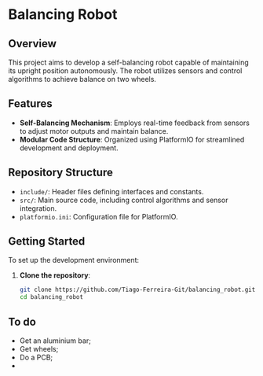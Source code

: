 # Balancing Robot

## Overview

This project aims to develop a self-balancing robot capable of maintaining its upright position autonomously. The robot utilizes sensors and control algorithms to achieve balance on two wheels.

## Features

- **Self-Balancing Mechanism**: Employs real-time feedback from sensors to adjust motor outputs and maintain balance.
- **Modular Code Structure**: Organized using PlatformIO for streamlined development and deployment.

## Repository Structure

- `include/`: Header files defining interfaces and constants.
- `src/`: Main source code, including control algorithms and sensor integration.
- `platformio.ini`: Configuration file for PlatformIO.

## Getting Started

To set up the development environment:

1. **Clone the repository**:
   ```bash
   git clone https://github.com/Tiago-Ferreira-Git/balancing_robot.git
   cd balancing_robot


## To do
- Get an aluminium bar;
- Get wheels;
- Do a PCB;
-  
